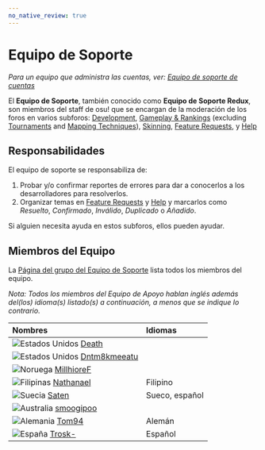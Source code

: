 ```yaml
---
no_native_review: true
---
```


# Equipo de Soporte

*Para un equipo que administra las cuentas, ver: [Equipo de soporte de cuentas](/wiki/People/The_Team/Account_support_team)*

El **Equipo de Soporte**, también conocido como **Equipo de Soporte Redux**, son miembros del staff de osu! que se encargan de la moderación de los foros en varios subforos: [Development](https://osu.ppy.sh/community/forums/2), [Gameplay & Rankings](https://osu.ppy.sh/community/forums/13) (excluding [Tournaments](https://osu.ppy.sh/community/forums/55) and [Mapping Techniques](https://osu.ppy.sh/community/forums/61)), [Skinning](https://osu.ppy.sh/community/forums/15), [Feature Requests](https://osu.ppy.sh/community/forums/4), y [Help](https://osu.ppy.sh/community/forums/5)

## Responsabilidades

El equipo de soporte se responsabiliza de:

1. Probar y/o confirmar reportes de errores para dar a conocerlos a los desarrolladores para resolverlos.
2. Organizar temas en [Feature Requests](https://osu.ppy.sh/community/forums/4) y [Help](https://osu.ppy.sh/community/forums/5) y marcarlos como *Resuelto*, *Confirmado*, *Inválido*, *Duplicado* o *Añadido*.

Si alguien necesita ayuda en estos subforos, ellos pueden ayudar.

## Miembros del Equipo

La [Página del grupo del Equipo de Soporte](https://osu.ppy.sh/groups/22) lista todos los miembros del equipo.

*Nota: Todos los miembros del Equipo de Apoyo hablan inglés además del(los) idioma(s) listado(s) a continuación, a menos que se indique lo contrario.*

| Nombres | Idiomas |
| :-- | :-- |
| ![][flag_US] [Death](https://osu.ppy.sh/users/3242450) |  |
| ![][flag_US] [Dntm8kmeeatu](https://osu.ppy.sh/users/5428812) |  |
| ![][flag_NO] [MillhioreF](https://osu.ppy.sh/users/941094) |  |
| ![][flag_PH] [Nathanael](https://osu.ppy.sh/users/2295078) | Filipino |
| ![][flag_SE] [Saten](https://osu.ppy.sh/users/444506) | Sueco, español |
| ![][flag_AU] [smoogipoo](https://osu.ppy.sh/users/1040328) |  |
| ![][flag_DE] [Tom94](https://osu.ppy.sh/users/1857058) | Alemán |
| ![][flag_ES] [Trosk-](https://osu.ppy.sh/users/3469385) | Español |

[flag_AU]: /wiki/shared/flag/AU.gif "Australia"
[flag_DE]: /wiki/shared/flag/DE.gif "Alemania"
[flag_ES]: /wiki/shared/flag/ES.gif "España"
[flag_NO]: /wiki/shared/flag/NO.gif "Noruega"
[flag_PH]: /wiki/shared/flag/PH.gif "Filipinas"
[flag_SE]: /wiki/shared/flag/SE.gif "Suecia"
[flag_US]: /wiki/shared/flag/US.gif "Estados Unidos"
